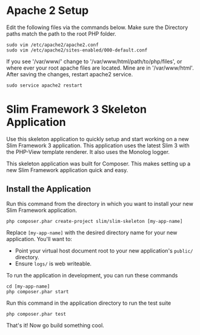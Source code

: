 # Apache 2 Setup

Edit the following files via the commands below. Make sure the Directory paths match the path to the root PHP folder. 

    sudo vim /etc/apache2/apache2.conf
    sudo vim /etc/apache2/sites-enabled/000-default.conf

If you see '/var/www/' change to '/var/www/html/path/to/php/files', or where ever your root apache files are located. Mine are in '/var/www/html'. After saving the changes, restart apache2 service.

	sudo service apache2 restart

# Slim Framework 3 Skeleton Application

Use this skeleton application to quickly setup and start working on a new Slim Framework 3 application. This application uses the latest Slim 3 with the PHP-View template renderer. It also uses the Monolog logger.

This skeleton application was built for Composer. This makes setting up a new Slim Framework application quick and easy.

## Install the Application

Run this command from the directory in which you want to install your new Slim Framework application.

    php composer.phar create-project slim/slim-skeleton [my-app-name]

Replace `[my-app-name]` with the desired directory name for your new application. You'll want to:

* Point your virtual host document root to your new application's `public/` directory.
* Ensure `logs/` is web writeable.

To run the application in development, you can run these commands 

	cd [my-app-name]
	php composer.phar start

Run this command in the application directory to run the test suite

	php composer.phar test

That's it! Now go build something cool.
